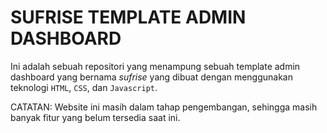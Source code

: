 # SUFRISE TEMPLATE ADMIN DASHBOARD

Ini adalah sebuah repositori yang menampung sebuah template admin dashboard yang bernama _sufrise_ yang dibuat dengan
menggunakan teknologi `HTML`, `CSS`, dan `Javascript`.

CATATAN:
Website ini masih dalam tahap pengembangan, sehingga masih banyak fitur yang belum tersedia saat ini.
